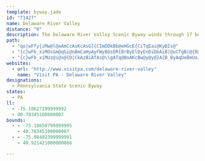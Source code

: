 ```yaml
---
template: byway.jade
id: "71427"
name: Delaware River Valley
distance: "0"
description: The Delaware River Valley Scenic Byway winds through 17 beautiful miles in Northampton County.  A unique combination of natural and built attractions is the hallmark of this road trip.
path: 
  - "qo|wFfy{iMw@l@aAmCcAuKcAsG[{CImDDkBb@eHGcE{CiTqEai@KyBIs@"
  - "{c}wFb_xiMOsGm@qGi@oBmCaHyAyFWyBGsDR{BrByElDyEnDiDbAiB|@uCTgB|@{R@{B[}C}AuJOy@_AaC}FgKeEsGoCsDwaAwwAgA_Ao@a@_A_@wFqAiAs@_@g@e@w@s@gBuFgOkAyB{n@_~@k[mc@}BkEoBkFwG_UiAmCeBmDeJoNmHmSaGwI}FeMiBiDaKcPcAmE"
  - "{c}wFb_xiMUz@i@x@{D|CkAzBiAfAs@\\gATq@BoAKcBw@y@y@}A{B_ByAqDeBmUoJ_FsCyLcNoVcZ}A_BeBmA{GmDmFeCgA_@{Ba@yLmBiH_BwGkAgDY}HEkGPsECcD[cDm@wCeAq]sOwBuAiZ{TwEaDcCy@wCg@uA@yBVmA?k@K{HgDyMmGcBi@{ASgDAcWlEcAC_B[}FyBcByAs@mAuAeDqCaJ_DgJaBoEkAkCgEcHi@o@}Au@s[_Bmc@mO_RgH}C{A_HaEkFcCwLwDwHwBiKaBgFk@uDKoJVeBIaCSwEiAsJy@{H_@qIyAeOyEkLyG}FeCkK{CkN{EqMyGeNaI}B_BoRqOoZsT}FiF{NoPaXoYISkCkDcC{FgB}GeAeDiBqDsBgDMB}I_O"
websites: 
  - url: "http://www.visitpa.com/delaware-river-valley"
    name: "Visit PA - Delaware River Valley"
designations: 
  - Pennsylvania State Scenic Byway
states: 
  - PA
ll: 
  - -75.18627199999992
  - 40.78345100000007
bounds: 
  - - -75.18650799999995
    - 40.78345100000007
  - - -75.08482399999991
    - 40.921421000000066

---
```


